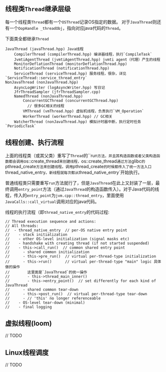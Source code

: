 ## 线程类`Thread`继承层级
每一个线程类`Thread`都有一个`OSThread`记录OS指定的数据。
对于`JavaThread`则还有一个`OopHandle _threadObj`，指向对应java代码的`Thread`。

下面类全都继承`Thread`
```
JavaThread (javaThread.hpp) Java线程
    CompilerThread (compilerThread.hpp) 编译器线程，执行`CompileTask`
    JvmtiAgentThread (jvmtiAgentThread.hpp) jvmti agent（代理）产生的线程
    MonitorDeflationThread (monitorDeflationThread.hpp)
    NotificationThread (notificationThread.hpp)
    ServiceThread (serviceThread.hpp) 服务线程，很杂，详见`ServiceThread::service_thread_entry`
NonJavaThread (nonJavaThread.hpp)
    AsyncLogWriter (logAsyncWriter.hpp) 写日记
    JfrThreadSampler (jfrThreadSampler.cpp)
    NamedThread (nonJavaThread.hpp)
        ConcurrentGCThread (concurrentGCThread.hpp)
          // 很多GC相关的线程
        VMThread (vmThread.hpp) 虚拟机线程，负责执行`VM_Operation`
        WorkerThread (workerThread.hpp) // GC相关
    WatcherThread (nonJavaThread.hpp) 模拟计时器中断，执行定时任务`PeriodicTask`
```

## 线程创建、执行流程
上面的线程类（或其父类）重写了`Thread`的``run`方法，并且其构造函数或者父类构造函数都会调用`os::create_thread`来创建线程，`os::create_thread`通过方法`glibc`的`pthread_create`方法来创建线程。调用`pthread_create`的时候都传入了统一方法入口`thread_native_entry`。新线程就每次都从`thread_native_entry`开始执行。

普通线程类只需要重写`run`方法就行了，但是`JavaThread`在此上又封装了一层，最终调用`entry_point`方法（通过`JavaThread`的构造函数传入）。对于Java代码的线程，传入的`entry_point`为`jvm.cpp::thread_entry`，里面使用`JavaCalls::call_virtual`调用对应的java代码。

线程的执行流程（即`thread_native_entry`的代码过程:
```
// Thread execution sequence and actions:
// All threads:
//  - thread_native_entry  // per-OS native entry point
//    - stack initialization
//    - other OS-level initialization (signal masks etc)
//    - handshake with creating thread (if not started suspended)
//    - this->call_run()  // common shared entry point
//      - shared common initialization
//      - this->pre_run()  // virtual per-thread-type initialization
//      - this->run()      // virtual per-thread-type "main" logic 具体做的操作
//        这里面是`JavaThread`的统一操作
//        - this->thread_main_inner()
//        - this->entry_point()  // set differently for each kind of JavaThread
//      - shared common tear-down
//      - this->post_run()  // virtual per-thread-type tear-down
//      - // 'this' no longer referenceable
//    - OS-level tear-down (minimal)
//    - final logging
```

## 虚拟线程(loom)
// TODO

## Linux线程调度
// TODO

